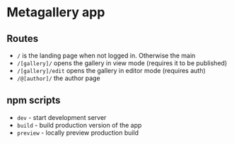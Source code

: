 # Metagallery app

## Routes

- `/` is the landing page when not logged in. Otherwise the main
- `/[gallery]/` opens the gallery in view mode (requires it to be published)
- `/[gallery]/edit` opens the gallery in editor mode (requires auth)
- `/@[author]/` the author page

## npm scripts

- `dev` - start development server
- `build` - build production version of the app
- `preview` - locally preview production build
